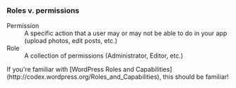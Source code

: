 ###  Roles v. permissions

<dl>
  <dt>Permission</dt>
  <dd>A specific action that a user may or may not be able to do in your app (upload photos, edit posts, etc.)</dd>
  <dt>Role</dt>
  <dd>A collection of permissions (Administrator, Editor, etc.)</dd>
</dl>

<p class="fragment">If you're familiar with [WordPress Roles and Capabilities](http://codex.wordpress.org/Roles_and_Capabilities), this should be familiar!</p>